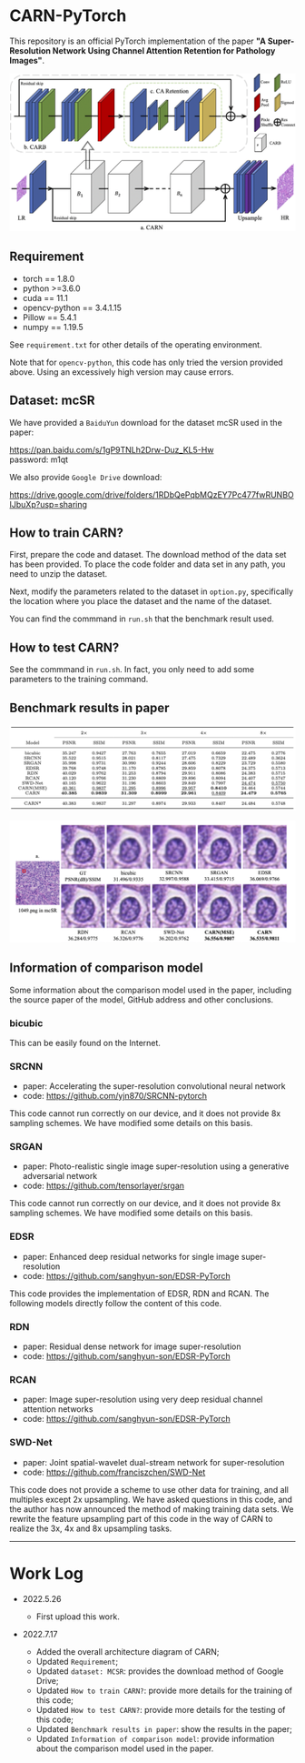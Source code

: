 # CARN-PyTorch

This repository is an official PyTorch implementation of the paper **"A Super-Resolution Network Using Channel Attention Retention for Pathology Images"**.

![](https://github.com/MoyangSensei/CARN-Pytorch/blob/main/fig/1.png)

## Requirement
* torch == 1.8.0
* python >=3.6.0
* cuda == 11.1
* opencv-python == 3.4.1.15
* Pillow == 5.4.1
* numpy == 1.19.5

See `requirement.txt` for other details of the operating environment. 

Note that for `opencv-python`, this code has only tried the version provided above. Using an excessively high version may cause errors.

## Dataset: mcSR

We have provided a `BaiduYun` download for the dataset mcSR used in the paper:

https://pan.baidu.com/s/1gP9TNLh2Drw-Duz_KL5-Hw  
password: m1qt

We also provide `Google Drive` download:

https://drive.google.com/drive/folders/1RDbQePqbMQzEY7Pc477fwRUNBOIJbuXp?usp=sharing

## How to train CARN?

First, prepare the code and dataset. The download method of the data set has been provided. To place the code folder and data set in any path, you need to unzip the dataset.

Next, modify the parameters related to the dataset in `option.py`, specifically the location where you place the dataset and the name of the dataset. 

You can find the commmand in `run.sh` that the benchmark result used.

## How to test CARN?

See the commmand in `run.sh`. In fact, you only need to add some parameters to the training command.

## Benchmark results in paper

![](https://github.com/MoyangSensei/CARN-Pytorch/blob/main/fig/2.png)

![](https://github.com/MoyangSensei/CARN-Pytorch/blob/main/fig/3.png)

## Information of comparison model

Some information about the comparison model used in the paper, including the source paper of the model, GitHub address and other conclusions.

### bicubic

This can be easily found on the Internet.

### SRCNN

* paper: Accelerating the super-resolution convolutional neural network
* code: https://github.com/yjn870/SRCNN-pytorch

This code cannot run correctly on our device, and it does not provide 8x sampling schemes. We have modified some details on this basis.

### SRGAN

* paper: Photo-realistic single image super-resolution using a generative adversarial network
* code: https://github.com/tensorlayer/srgan

This code cannot run correctly on our device, and it does not provide 8x sampling schemes. We have modified some details on this basis.

### EDSR

* paper: Enhanced deep residual networks for single image super-resolution
* code: https://github.com/sanghyun-son/EDSR-PyTorch

This code provides the implementation of EDSR, RDN and RCAN. The following models directly follow the content of this code.

### RDN

* paper: Residual dense network for image super-resolution
* code: https://github.com/sanghyun-son/EDSR-PyTorch

### RCAN

* paper: Image super-resolution using very deep residual channel attention networks
* code: https://github.com/sanghyun-son/EDSR-PyTorch

### SWD-Net

* paper: Joint spatial-wavelet dual-stream network for super-resolution
* code: https://github.com/franciszchen/SWD-Net

This code does not provide a scheme to use other data for training, and all multiples except 2x upsampling. We have asked questions in this code, and the author has now announced the method of making training data sets. We rewrite the feature upsampling part of this code in the way of CARN to realize the 3x, 4x and 8x upsampling tasks.

*****

# Work Log

* 2022.5.26
  * First upload this work. 

* 2022.7.17
  * Added the overall architecture diagram of CARN;
  * Updated `Requirement`;
  * Updated `dataset: MCSR`: provides the download method of Google Drive;
  * Updated `How to train CARN?`: provide more details for the training of this code;
  * Updated `How to test CARN?`: provide more details for the testing of this code;
  * Updated `Benchmark results in paper`: show the results in the paper;
  * Updated `Information of comparison model`: provide information about the comparison model used in the paper.

